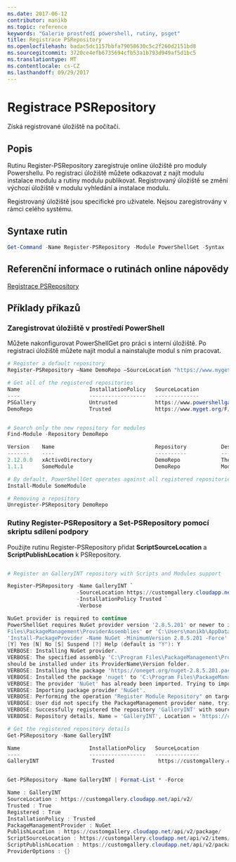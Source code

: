 ```yaml
---
ms.date: 2017-06-12
contributor: manikb
ms.topic: reference
keywords: "Galerie prostředí powershell, rutiny, psget"
title: Registrace PSRepository
ms.openlocfilehash: badac5dc1157bbfa79058630c5c2f260d2151bd8
ms.sourcegitcommit: 3720ce4efb6735694cfb53a1b793d949af5d1bc5
ms.translationtype: MT
ms.contentlocale: cs-CZ
ms.lasthandoff: 09/29/2017
---
```

# <a name="register-psrepository"></a>Registrace PSRepository

Získá registrované úložiště na počítači.

## <a name="description"></a>Popis

Rutinu Register-PSRepository zaregistruje online úložiště pro moduly Powershellu. Po registraci úložiště můžete odkazovat z najít modulu instalace modulu a rutiny modulu publikovat. Registrovaný úložiště se změní výchozí úložiště v modulu vyhledání a instalace modulu. 

Registrovaný úložiště jsou specifické pro uživatele. Nejsou zaregistrovány v rámci celého systému.


## <a name="cmdlet-syntax"></a>Syntaxe rutin

```powershell
Get-Command -Name Register-PSRepository -Module PowerShellGet -Syntax
```
## <a name="cmdlet-online-help-reference"></a>Referenční informace o rutinách online nápovědy

[Registrace PSRepository](http://go.microsoft.com/fwlink/?LinkID=517129)

## <a name="example-commands"></a>Příklady příkazů

### <a name="register-a-powershell-repository"></a>Zaregistrovat úložiště v prostředí PowerShell
Můžete nakonfigurovat PowerShellGet pro práci s interní úložiště. Po registraci úložiště můžete najít modul a nainstalujte modul s ním pracovat.

```powershell
# Register a default repository
Register-PSRepository –Name DemoRepo –SourceLocation "https://www.myget.org/F/powershellgetdemo/api/v2" –InstallationPolicy Trusted

# Get all of the registered repositories
Name                      InstallationPolicy   SourceLocation
----                      ------------------   --------------
PSGallery                 Untrusted            https://www.powershellgallery.com/api/v2/
DemoRepo                  Trusted              https://www.myget.org/F/powershellgetdemo/api/v2


# Search only the new repository for modules
Find-Module -Repository DemoRepo

Version    Name                                Repository           Description
-------    ----                                ----------           -----------
2.12.0.0   xActiveDirectory                    DemoRepo             The xActiveDirectory module is originally part of the Windows PowerShell Desired State Configuration (DSC) Resource Kit. This version has been modified for use in Azure. This module contains the xADD...
1.1.1      SomeModule                          DemoRepo             Module description.

# By default, PowerShellGet operates against all registered repositories when none is specified. In this example, the “SomeModule” module is installed from the DemoRepo.
Install-Module SomeModule

# Removing a repository
Unregister-PSRepository DemoRepo
```


### <a name="register-psrepository-and-set-psrepository-cmdlets-with-script-sharing-support"></a>Rutiny Register-PSRepository a Set-PSRepository pomocí skriptu sdílení podpory

Použijte rutinu Register-PSRepository přidat **ScriptSourceLocation** a **ScriptPublishLocation** k PSRepository.

```powershell

# Register an GalleryINT repository with Scripts and Modules support

Register-PSRepository -Name GalleryINT `
                      -SourceLocation https://customgallery.cloudapp.net `
                      -InstallationPolicy Trusted `
                      -Verbose

NuGet provider is required to continue
PowerShellGet requires NuGet provider version '2.8.5.201' or newer to interact with NuGet-based repositories. The NuGet provider must be available in 'C:\Program
Files\PackageManagement\ProviderAssemblies' or 'C:\Users\manikb\AppData\Local\PackageManagement\ProviderAssemblies'. You can also install the NuGet provider by running
'Install-PackageProvider -Name NuGet -MinimumVersion 2.8.5.201 -Force'. Do you want PowerShellGet to install and import the NuGet provider now?
[Y] Yes [N] No [S] Suspend [?] Help (default is "Y"): Y
VERBOSE: Installing NuGet provider.
VERBOSE: The specified assembly 'C:\Program Files\PackageManagement\ProviderAssemblies\nuget-anycpu.exe' is installed at top level directory. However it is recommended that the assemblies
should be installed under its ProviderName\Version folder.
VERBOSE: Installing the package 'https://oneget.org/nuget-2.8.5.201.package.swidtag'.
VERBOSE: Installed the package 'nuget' to 'C:\Program Files\PackageManagement\ProviderAssemblies\nuget\2.8.5.201\Microsoft.PackageManagement.NuGetProvider.dll'.
VERBOSE: The provider 'NuGet' has already been imported. Trying to import it again.
VERBOSE: Importing package provider 'NuGet'.
VERBOSE: Performing the operation "Register Module Repository" on target "Module Repository 'GalleryINT' (https://customgallery.cloudapp.net/) in provider 'PowerShellGet'".
VERBOSE: User did not specify the PackageManagement provider name, trying with the provider name 'NuGet'.
VERBOSE: Successfully registered the repository 'GalleryINT' with source location 'https://customgallery.cloudapp.net/api/v2/'.
VERBOSE: Repository details, Name = 'GalleryINT', Location = 'https://customgallery.cloudapp.net/api/v2/'; IsTrusted = 'True'; IsRegistered = 'True'.

# Get the registered repository details
Get-PSRepository -Name GalleryINT

Name                      InstallationPolicy   SourceLocation
----                      ------------------   --------------
GalleryINT                 Trusted              https://customgallery.cloudapp.net/api/v2/


Get-PSRepository -Name GalleryINT | Format-List * -Force

Name : GalleryINT
SourceLocation : https://customgallery.cloudapp.net/api/v2/
Trusted : True
Registered : True
InstallationPolicy : Trusted
PackageManagementProvider : NuGet
PublishLocation : https://customgallery.cloudapp.net/api/v2/package/
ScriptSourceLocation : https://customgallery.cloudapp.net/api/v2/items/psscript/
ScriptPublishLocation : https://customgallery.cloudapp.net/api/v2/package/
ProviderOptions : {}

```

